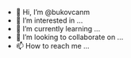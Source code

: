 - 👋 Hi, I’m @bukovcanm
- 👀 I’m interested in ...
- 🌱 I’m currently learning ...
- 💞️ I’m looking to collaborate on ...
- 📫 How to reach me ...

<!---
bukovcanm/bukovcanm is a ✨ special ✨ repository because its `README.md` (this file) appears on your GitHub profile.
You can click the Preview link to take a look at your changes.
--->
